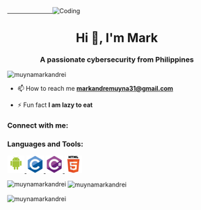 <img align="right" alt="Coding" width="400" src= "https://lh3.googleusercontent.com/pw/ADCreHdNc0hBpb_DvsccT7MWj9kPAL0nCBvddba3LSNDnqC64xHo0EtTWsSuVBkQatXUa3GWoZHaBA8wZed4m38QjyHm2t-OitqFwWtdm2WeNBlZ0b9trymrySjag5WzksaKykwFkjjbEzCAC66desyL5cH6P1W52bjihK21tu_9a-gPcBebGL1-Ju__AdSMOTcU-RhM9-ZRLBN6a3xGpjm2ZQj1aqRIJCDTaELkeI-mmytZ6FYWEbtmIu1WzU0eVDTNz-6HNjADgbau5jp7IX5vuOz6HSjQ0uCqJsJuGiReyidIGQY9LXPxuWDxwM0pzVNxGjqceJ5wvUoFn6w3etmRB770Kun16hB2h67Qb8iOgCW-QsYEMdarCcnpkj4D73jrAU3vYHoKI2r6Pvb81B2LnrZhuAmQR90po9eH3RfNnnupRnAgnbP7BO7uMwHDJFCefMT_3oEOn0jfFQZAhjYOt4-o7ZwvKg5WFqi1pbcVvCOZ9O3fx88tF75kzqmKKNXne7CF-oULwpkGB9bZbomiyPvjd6eeKdbkW9xOEhUe3boNATiITdBLLKkn5wFFgAOmQrg3TMofMXXP17XQLGsrLFzRvW3PfIW0esOXMx3Wqns_cDzp9TCYxHGMYh5la5BjAGkgQH_8cPGvJvMFmdOWuHHqlWAEFcZF7lQRTPpkTDtwmFSVd0EZotSkExjqgwA_hObJuYVUset0H3UOS6lSryzKvUs6n7RZls73HfzVWK5JX_l8tItNvUr1XqA5zn7XeZq8rYlF5Hs5yL6IPJZLwRieSg2pAUA4Np_j15cckztjmI10s4fqtnuV4EYKPJAi_dHrOVg4RFHrFjfcRntWj0S0THlQ0D-3CLnXqHBOx24Z8gsJcWPzdrvvZedJLg-W3Q=w720-h720-s-no-gm?authuser=0">

<hr>
<h1 align="center">Hi 👋, I'm Mark</h1>
<h3 align="center">A passionate cybersecurity from Philippines</h3>



<p align="left"> <img src="https://komarev.com/ghpvc/?username=muynamarkandrei&label=Profile%20views&color=0e75b6&style=flat" alt="muynamarkandrei" /> </p>

- 📫 How to reach me **markandremuyna31@gmail.com**

- ⚡ Fun fact **I am lazy to eat**

<h3 align="left">Connect with me:</h3>
<p align="left">
</p>

<h3 align="left">Languages and Tools:</h3>
<p align="left"> <a href="https://developer.android.com" target="_blank" rel="noreferrer"> <img src="https://raw.githubusercontent.com/devicons/devicon/master/icons/android/android-original-wordmark.svg" alt="android" width="40" height="40"/> </a> <a href="https://www.cprogramming.com/" target="_blank" rel="noreferrer"> <img src="https://raw.githubusercontent.com/devicons/devicon/master/icons/c/c-original.svg" alt="c" width="40" height="40"/> </a> <a href="https://www.w3schools.com/cs/" target="_blank" rel="noreferrer"> <img src="https://raw.githubusercontent.com/devicons/devicon/master/icons/csharp/csharp-original.svg" alt="csharp" width="40" height="40"/> </a> <a href="https://www.w3.org/html/" target="_blank" rel="noreferrer"> <img src="https://raw.githubusercontent.com/devicons/devicon/master/icons/html5/html5-original-wordmark.svg" alt="html5" width="40" height="40"/> </a> </p>

<p><img align="left" src="https://github-readme-stats.vercel.app/api/top-langs?username=muynamarkandrei&show_icons=true&locale=en&layout=compact" alt="muynamarkandrei" /></p>

<p>&nbsp;<img align="center" src="https://github-readme-stats.vercel.app/api?username=muynamarkandrei&show_icons=true&locale=en" alt="muynamarkandrei" /></p>

<p><img align="center" src="https://github-readme-streak-stats.herokuapp.com/?user=muynamarkandrei&" alt="muynamarkandrei" /></p>
